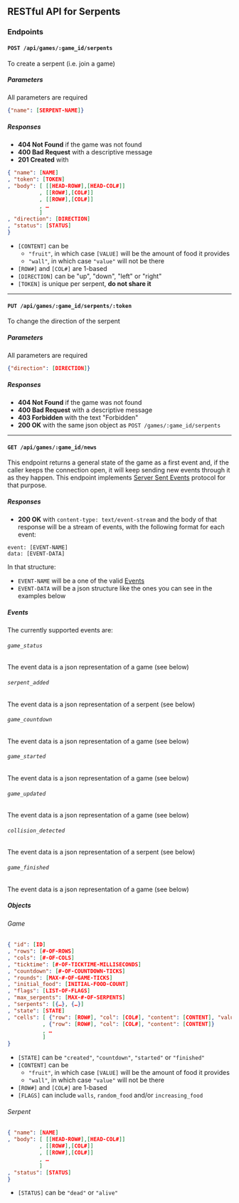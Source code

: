 ## RESTful API for Serpents

### Endpoints

#### ``POST /api/games/:game_id/serpents``
To create a serpent (i.e. join a game)

##### Parameters
All parameters are required
```json
{"name": [SERPENT-NAME]}
```

##### Responses
* **404 Not Found** if the game was not found
* **400 Bad Request** with a descriptive message
* **201 Created** with
```json
{ "name": [NAME]
, "token": [TOKEN]
, "body": [ [[HEAD-ROW#],[HEAD-COL#]]
          , [[ROW#],[COL#]]
          , [[ROW#],[COL#]]
          , …
          ]
, "direction": [DIRECTION]
, "status": [STATUS]
}
```
* `[CONTENT]` can be
  - `"fruit"`, in which case `[VALUE]` will be the amount of food it provides
  - `"wall"`, in which case `"value"` will not be there
* `[ROW#]` and `[COL#]` are 1-based
* `[DIRECTION]` can be "up", "down", "left" or "right"
* `[TOKEN]` is unique per serpent, **do not share it**

---

#### ``PUT /api/games/:game_id/serpents/:token``
To change the direction of the serpent

##### Parameters
All parameters are required
```json
{"direction": [DIRECTION]}
```

##### Responses
* **404 Not Found** if the game was not found
* **400 Bad Request** with a descriptive message
* **403 Forbidden** with the text "Forbidden"
* **200 OK** with the same json object as ``POST /games/:game_id/serpents``

---

#### ``GET /api/games/:game_id/news``
This endpoint returns a general state of the game as a first event and, if the caller keeps the connection open, it will keep sending new events through it as they happen. This endpoint implements [Server Sent Events](http://dev.w3.org/html5/eventsource/#server-sent-events-intro) protocol for that purpose.

##### Responses
* **200 OK** with ``content-type: text/event-stream`` and the body of that response will be a stream of events, with the following format for each event:
```http
event: [EVENT-NAME]
data: [EVENT-DATA]
```
In that structure:
  * ``EVENT-NAME`` will be a one of the valid [Events](#events)
  * ``EVENT-DATA`` will be a json structure like the ones you can see in the examples below

##### Events

The currently supported events are:

###### ``game_status``
The event data is a json representation of a game (see below)

###### ``serpent_added``
The event data is a json representation of a serpent (see below)

###### ``game_countdown``
The event data is a json representation of a game (see below)

###### ``game_started``
The event data is a json representation of a game (see below)

###### ``game_updated``
The event data is a json representation of a game (see below)

###### ``collision_detected``
The event data is a json representation of a serpent (see below)

###### ``game_finished``
The event data is a json representation of a game (see below)

##### Objects
###### Game
```json
{ "id": [ID]
, "rows": [#-OF-ROWS]
, "cols": [#-OF-COLS]
, "ticktime": [#-OF-TICKTIME-MILLISECONDS]
, "countdown": [#-OF-COUNTDOWN-TICKS]
, "rounds": [MAX-#-OF-GAME-TICKS]
, "initial_food": [INITIAL-FOOD-COUNT]
, "flags": [LIST-OF-FLAGS]
, "max_serpents": [MAX-#-OF-SERPENTS]
, "serpents": [{…}, {…}]
, "state": [STATE]
, "cells": [ {"row": [ROW#], "col": [COL#], "content": [CONTENT], "value": [VALUE]}
           , {"row": [ROW#], "col": [COL#], "content": [CONTENT]}
           , …
           ]
}
```
* `[STATE]` can be `"created"`, `"countdown"`, `"started"` or `"finished"`
* `[CONTENT]` can be
  - `"fruit"`, in which case `[VALUE]` will be the amount of food it provides
  - `"wall"`, in which case `"value"` will not be there
* `[ROW#]` and `[COL#]` are 1-based
* `[FLAGS]` can include `walls`, `random_food` and/or `increasing_food`

###### Serpent
```json
{ "name": [NAME]
, "body": [ [[HEAD-ROW#],[HEAD-COL#]]
          , [[ROW#],[COL#]]
          , [[ROW#],[COL#]]
          , …
          ]
, "status": [STATUS]
}
```
* `[STATUS]` can be `"dead"` or `"alive"`
